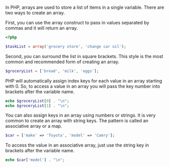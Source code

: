 In PHP, arrays are used to store a list of items in a single variable.
There are two ways to create an array.

First, you can use the array construct to pass in values separated by commas
and it will return an array.
```php
<?php

$taskList = array('grocery store', 'change car oil');
```

Second, you can surround the list in square brackets.
This style is the most common and recommended form
of creating an array.
```php
$groceryList = ['bread', 'milk', 'eggs'];
```

PHP will automatically assign index keys for each value in an array
starting with 0. So, to access a value in an array you will
pass the key number into brackets after the variable name.
```php
echo $groceryList[0] . "\n";
echo $groceryList[1] . "\n";
```

You can also assign keys in an array using numbers or strings.
It is very common to create an array with string keys. The pattern
is called an associative array or a map.
```php
$car = ['make' => 'Toyota', 'model' => 'Camry'];
```

To access the value in an associative array, just use the string key in brackets
after the variable name.
```php
echo $car['model'] . "\n";
```
